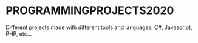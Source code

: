 # PROGRAMMINGPROJECTS2020
Different projects made with different tools and languages: C#, Javascript, PHP, etc...
